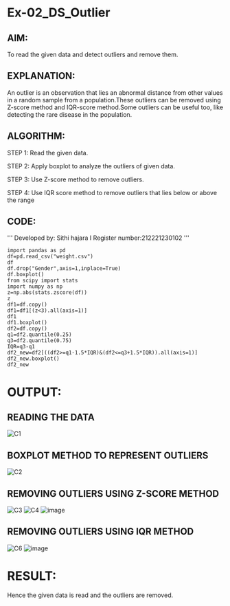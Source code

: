 # Ex-02_DS_Outlier
## AIM:
To read the given data and detect outliers and remove them.

## EXPLANATION:
An outlier is an observation that lies an abnormal distance from other values in a random sample from a population.These outliers can be removed using Z-score method and IQR-score method.Some outliers can be useful too, like detecting the rare disease in the population.

## ALGORITHM:
STEP 1:
Read the given data.

STEP 2:
Apply boxplot to analyze the outliers of given data.

STEP 3:
Use Z-score method to remove outliers.

STEP 4:
Use IQR score method to remove outliers that lies below or above the range

## CODE:
'''
Developed by: Sithi hajara I
Register number:212221230102
'''
```
import pandas as pd
df=pd.read_csv("weight.csv")
df
df.drop("Gender",axis=1,inplace=True)
df.boxplot()
from scipy import stats
import numpy as np
z=np.abs(stats.zscore(df))
z
df1=df.copy()
df1=df1[(z<3).all(axis=1)]
df1
df1.boxplot()
df2=df.copy()
q1=df2.quantile(0.25)
q3=df2.quantile(0.75)
IQR=q3-q1
df2_new=df2[((df2>=q1-1.5*IQR)&(df2<=q3+1.5*IQR)).all(axis=1)]
df2_new.boxplot()
df2_new
```
# OUTPUT:
## READING THE DATA
![C1](https://user-images.githubusercontent.com/94219582/161584321-fd825f82-6171-4a26-a928-76477aeb5a32.PNG)
## BOXPLOT METHOD TO REPRESENT OUTLIERS
![C2](https://user-images.githubusercontent.com/94219582/161584602-d45d51bd-39a2-4a2b-91fb-22a5a489d290.PNG)
## REMOVING OUTLIERS USING Z-SCORE METHOD
![C3](https://user-images.githubusercontent.com/94219582/161584855-83cbf031-b70b-4934-8aec-204ed0707674.PNG)
![C4](https://user-images.githubusercontent.com/94219582/161585059-01cf6d4b-1296-4583-8f0d-2cc293314eb5.PNG)
![image](https://user-images.githubusercontent.com/94219582/161585849-7533f023-0d39-41ed-beee-eaa2faf24519.png)
## REMOVING OUTLIERS USING IQR METHOD
![C6](https://user-images.githubusercontent.com/94219582/161586331-6ea91be7-b1aa-4d6f-bde6-712eea20c9a7.PNG)
![image](https://user-images.githubusercontent.com/94219582/161586597-55dc24ed-1b50-4875-ae73-02bf57f50efe.png)
# RESULT:
Hence the given data is read and the outliers are removed.






